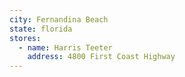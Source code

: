 ```yaml
---
city: Fernandina Beach
state: florida
stores:
  - name: Harris Teeter
    address: 4800 First Coast Highway
---
```

